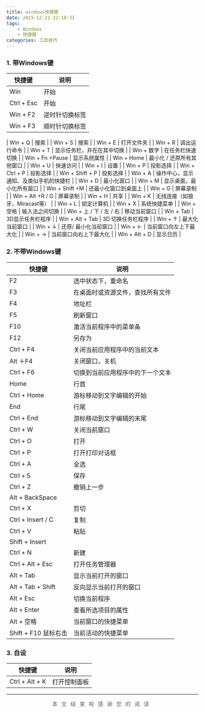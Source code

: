 ```yaml
---
title: windows快捷键
date: 2015-12-21 22:18:31
tags:
    - Windows
    - 快捷键
categories: 工具技巧
---
```


### 1. 带Windows键

| 快捷键                  | 说明                                   |
| ----------------------- | -------------------------------------- |
| Win                     | 开始                                   |
| Ctrl + Esc              | 开始                                   |
| Win + F2                | 逆时针切换标签                         |
| Win + F3                | 顺时针切换标签                         |
<!--more-->
| Win + Q                 | 搜索                                   |
| Win + S                 | 搜索                                   |
| Win + E                 | 打开文件夹                             |
| Win + R                 | 调出运行命令                           |
| Win + T                 | 显示任务栏，并在在其中切换             |
| Win + 数字              | 在任务栏快速切换                       |
| Win + Fn +Pause         | 显示系统属性                           |
| Win + Home              | 最小化 / 还原所有其他窗口              |
| Win + U                 | 快速访问                               |
| Win + I                 | 设置                                   |
| Win + P                 | 投影选择                               |
| Win + Ctrl + P          | 投影选择                               |
| Win + Shift + P         | 投影选择                               |
| Win + A                 | 操作中心，显示通知、及类似手机的快捷栏 |
| Win + D                 | 最小化窗口                             |
| Win + M                 | 显示桌面，最小化所有窗口               |
| Win + Shift +M          | 还最小化窗口到桌面上                   |
| Win + G                 | 屏幕录制                               |
| Win + Alt +R / G        | 屏幕录制                               |
| Win + H                 | 共享                                   |
| Win + K                 | 无线连接（如狼牙，Miracast等）         |
| Win + L                 | 锁定计算机                             |
| Win + X                 | 系统快捷菜单                           |
| Win + 空格              | 输入法之间切换                         |
| Win + 上 / 下 / 左 / 右 | 移动当前窗口                           |
| Win + Tab               | 3D显示任务栏程序                       |
| Win + Alt + Tab         | 3D 切换任务栏程序                      |
| Win + ↑                 | 最大化当前窗口                         |
| Win + ↓                 | 还原/ 最小化当前窗口                   |
| Win + ←                 | 当前窗口向左上下最大化                 |
| Win + →                 | 当前窗口向右上下最大化                 |
| Win + Alt + D           | 显示日历                               |

### 2. 不带Windows键

| 快捷键               | 说明                             |
| -------------------- | -------------------------------- |
| F2                   | 选中状态下，重命名               |
| F3                   | 在桌面时或资源文件，查找所有文件 |
| F4                   | 地址栏                           |
| F5                   | 刷新窗口                         |
| F10                  | 激活当前程序中的菜单条           |
| F12                  | 另存为                           |
| Ctrl + F4            | 关闭当前应用程序中的当前文本     |
| Alt ＋F4             | 关闭窗口，关机                   |
| Ctrl + F6            | 切换到当前应用程序中的下一个文本 |
| Home                 | 行首                             |
| Ctrl + Home          | 游标移动到文字编辑的开始         |
| End                  | 行尾                             |
| Ctrl + End           | 游标移动到文字编辑的末尾         |
| Ctrl + W             | 关闭当前窗口                     |
| Ctrl + O             | 打开                             |
| Ctrl  + P            | 打开打印对话框                   |
| Ctrl + A             | 全选                             |
| Ctrl +Ｓ             | 保存                             |
| Ctrl + Z             | 撤销上一步                       |
| Alt + BackSpace      |                                  |
| Ctrl + X             | 剪切                             |
| Ctrl + Insert / C    | 复制                             |
| Ctrl + V             | 粘贴                             |
| Shift + Insert       |                                  |
| Ctrl + N             | 新建                             |
| Ctrl + Alt + Esc     | 打开任务管理器                   |
| Alt + Tab            | 显示当前打开的窗口               |
| Alt + Tab + Shift    | 反向显示当前打开的窗口           |
| Alt + Esc            | 切换当前程序                     |
| Alt + Enter          | 查看所选项目的属性               |
| Alt + 空格           | 当前窗口的快捷菜单               |
| Shift + F10 鼠标右击 | 当前活动的快捷菜单               |

### 3. 自设

| 快捷键         | 说明         |
| -------------- | ------------ |
| Ctrl + Alt + K | 打开控制面板 |

---
<div style="text-align:center;color: #636363;font-size:14px;letter-spacing: 10px">本文结束啦<i class="fa fa-bell"></i>感谢您的阅读</div>